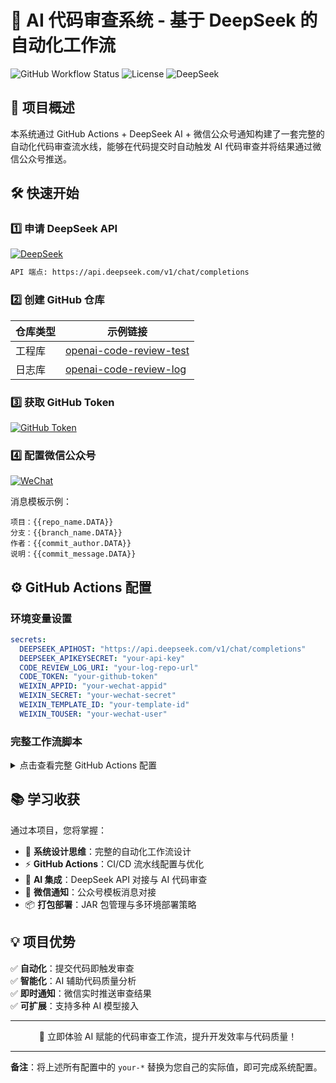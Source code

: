 # 🚀 AI 代码审查系统 - 基于 DeepSeek 的自动化工作流

![GitHub Workflow Status](https://img.shields.io/github/actions/workflow/status/yourusername/reponame/main.yml?style=flat-square)
![License](https://img.shields.io/badge/license-MIT-blue)
![DeepSeek](https://img.shields.io/badge/Powered%20by-DeepSeekAI-green)

## 🌟 项目概述

本系统通过 GitHub Actions + DeepSeek AI + 微信公众号通知构建了一套完整的自动化代码审查流水线，能够在代码提交时自动触发 AI 代码审查并将结果通过微信公众号推送。

## 🛠️ 快速开始

### 1️⃣ 申请 DeepSeek API
[![DeepSeek](https://img.shields.io/badge/Get-DeepSeek%20API%20Key-blue)](https://www.deepseek.com/)

```bash
API 端点: https://api.deepseek.com/v1/chat/completions
```

### 2️⃣ 创建 GitHub 仓库
| 仓库类型 | 示例链接 |
|----------|----------|
| 工程库 | [openai-code-review-test](https://github.com/PhilosopherCat/openai-code-review-test) |
| 日志库 | [openai-code-review-log](https://github.com/PhilosopherCat/openai-code-review-log) |

### 3️⃣ 获取 GitHub Token
[![GitHub Token](https://img.shields.io/badge/Generate-GitHub%20Token-lightgrey)](https://github.com/settings/tokens)

### 4️⃣ 配置微信公众号
[![WeChat](https://img.shields.io/badge/Setup-WeChat%20Sandbox-brightgreen)](https://mp.weixin.qq.com/debug/cgi-bin/sandboxinfo)

消息模板示例：
```
项目：{{repo_name.DATA}} 
分支：{{branch_name.DATA}} 
作者：{{commit_author.DATA}} 
说明：{{commit_message.DATA}}
```

## ⚙️ GitHub Actions 配置

### 环境变量设置
```yaml
secrets:
  DEEPSEEK_APIHOST: "https://api.deepseek.com/v1/chat/completions"
  DEEPSEEK_APIKEYSECRET: "your-api-key"
  CODE_REVIEW_LOG_URI: "your-log-repo-url"
  CODE_TOKEN: "your-github-token"
  WEIXIN_APPID: "your-wechat-appid"
  WEIXIN_SECRET: "your-wechat-secret"
  WEIXIN_TEMPLATE_ID: "your-template-id"
  WEIXIN_TOUSER: "your-wechat-user"
```

### 完整工作流脚本
<details>
<summary>点击查看完整 GitHub Actions 配置</summary>

```yaml
name: AI Code Review Workflow

on:
  push:
    branches: ['*']
  pull_request:
    branches: ['*']

jobs:
  code-review:
    runs-on: ubuntu-latest
    
    steps:
      - name: Checkout code
        uses: actions/checkout@v3
        with:
          fetch-depth: 2
          
      - name: Set up Java
        uses: actions/setup-java@v3
        with:
          distribution: 'temurin'
          java-version: '11'
          
      - name: Download Review SDK
        run: |
          mkdir -p ./libs
          wget -O ./libs/review-sdk.jar \
            https://github.com/PhilosopherCat/openai-code-review-log/releases/download/v2.0/openai-code-review-sdk-1.0.jar
          
      - name: Run AI Code Review
        run: java -jar ./libs/review-sdk.jar
        env:
          # Github 配置；  
          GITHUB_REVIEW_LOG_URI: ${{ secrets.CODE_REVIEW_LOG_URI }}
          GITHUB_TOKEN: ${{ secrets.CODE_TOKEN }}
          COMMIT_PROJECT: ${{ github.repository }}
          COMMIT_BRANCH: ${{ github.ref_name }}
          COMMIT_AUTHOR: ${{ github.actor }}
          COMMIT_MESSAGE: ${{ github.event.head_commit.message }}
          # 微信配置 
          WEIXIN_APPID: ${{ secrets.WEIXIN_APPID }}
          WEIXIN_SECRET: ${{ secrets.WEIXIN_SECRET }}
          WEIXIN_TOUSER: ${{ secrets.WEIXIN_TOUSER }}
          WEIXIN_TEMPLATE_ID: ${{ secrets.WEIXIN_TEMPLATE_ID }}
          # OpenAi
          DEEPSEEK_APIHOST: ${{ secrets.DEEPSEEK_APIHOST }}
          DEEPSEEK_APIKEYSECRET: ${{ secrets.DEEPSEEK_APIKEYSECRET }}
```
</details>

## 📚 学习收获

通过本项目，您将掌握：

- 🧠 **系统设计思维**：完整的自动化工作流设计
- ⚡ **GitHub Actions**：CI/CD 流水线配置与优化
- 🤖 **AI 集成**：DeepSeek API 对接与 AI 代码审查
- 📱 **微信通知**：公众号模板消息对接
- 📦 **打包部署**：JAR 包管理与多环境部署策略

## 💡 项目优势

✅ **自动化**：提交代码即触发审查  
✅ **智能化**：AI 辅助代码质量分析  
✅ **即时通知**：微信实时推送审查结果  
✅ **可扩展**：支持多种 AI 模型接入  

---

<p align="center">
  🎉 立即体验 AI 赋能的代码审查工作流，提升开发效率与代码质量！
</p>

---

**备注**：将上述所有配置中的 `your-*` 替换为您自己的实际值，即可完成系统配置。
